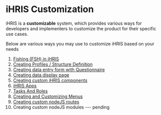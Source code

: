 # iHRIS Customization

iHRIS is a **customizable** system, which provides various ways for developers and implementers to customize the product for their specific use cases.

Below are various ways you may use to customize iHRIS based on your needs

1. [Fishing (FSH) in iHRIS](fsh.md)
1. [Creating Profiles / Structure Definition](profiling.md)
2. [Creating data entry form with Questionnaire](questionnaire.md)
2. [Creating data display page](page.md)
2. [Creating custom iHRIS components](custom_components.md)
3. [iHRIS Apps](ihris_apps.md)
4. [Tasks And Roles](tasks_roles.md)
5. [Creating and Customizing Menus](creatingandEditingMenu.md)
6. [Creating custom nodeJS routes](custom_routes.md)
7. Creating custom nodeJS modules --- pending
